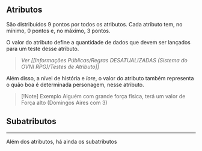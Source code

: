 ## Atributos
São distribuídos 9 pontos por todos os atributos.
Cada atributo tem, no mínimo, 0 pontos e, no máximo, 3 pontos.

O valor do atributo define a quantidade de dados que devem ser lançados para um teste desse atributo.
> *Ver [[Informações Públicas/Regras DESATUALIZADAS (Sistema do OVNI RPG)/Testes de Atributo]]*

Além disso, a nível de história e *lore*, o valor do atributo também representa o quão boa é determinada personagem, nesse atributo.
>[!Note] Exemplo
>Alguém com grande força física, terá um valor de Força alto (Domingos Aires com 3)

## Subatributos
---
Além dos atributos, há ainda os subatributos